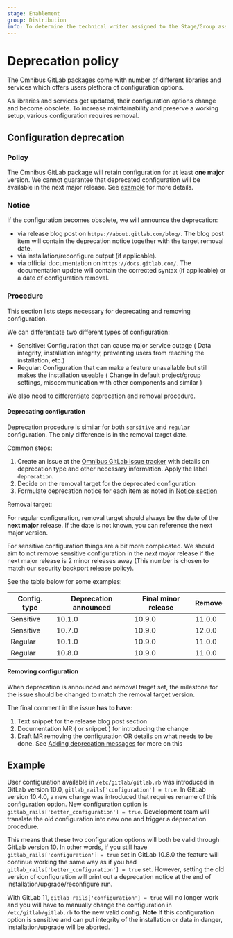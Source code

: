 ```yaml
---
stage: Enablement
group: Distribution
info: To determine the technical writer assigned to the Stage/Group associated with this page, see https://about.gitlab.com/handbook/engineering/ux/technical-writing/#designated-technical-writers
---
```


# Deprecation policy

The Omnibus GitLab packages come with number of different libraries and services which offers users plethora of configuration options.

As libraries and services get updated, their configuration options change
and become obsolete. To increase maintainability and preserve a working
setup, various configuration requires removal.

## Configuration deprecation

### Policy

The Omnibus GitLab package will retain configuration for at least **one major**
version. We cannot guarantee that deprecated configuration
will be available in the next major release. See [example](#example) for more details.

### Notice

If the configuration becomes obsolete, we will announce the deprecation:

- via release blog post on `https://about.gitlab.com/blog/`. The blog post item
  will contain the deprecation notice together with the target removal date.
- via installation/reconfigure output (if applicable).
- via official documentation on `https://docs.gitlab.com/`. The documentation update will contain the corrected syntax (if applicable) or a date of configuration removal.

### Procedure

This section lists steps necessary for deprecating and removing configuration.

We can differentiate two different types of configuration:

- Sensitive: Configuration that can cause major service outage ( Data integrity,
  installation integrity, preventing users from reaching the installation, etc.)
- Regular: Configuration that can make a feature unavailable but still makes the installation useable ( Change in default project/group settings, miscommunication with other components and similar )

We also need to differentiate deprecation and removal procedure.

#### Deprecating configuration

Deprecation procedure is similar for both `sensitive` and `regular` configuration. The only difference is in the removal target date.

Common steps:

1. Create an issue at the [Omnibus GitLab issue tracker](https://gitlab.com/gitlab-org/omnibus-gitlab/-/issues) with details on deprecation type and other necessary information. Apply the label `deprecation`.
1. Decide on the removal target for the deprecated configuration
1. Formulate deprecation notice for each item as noted in [Notice section](#notice)

Removal target:

For regular configuration, removal target should always be the date of the **next major** release. If the date is not known, you can reference the next major version.

For sensitive configuration things are a bit more complicated.
We should aim to not remove sensitive configuration in the *next major* release if the next major release is 2 minor releases away (This number is chosen to match our security backport release policy).

See the table below for some examples:

| Config. type | Deprecation announced | Final minor release | Remove |
| -------- | -------- | -------- | -------- |
| Sensitive | 10.1.0   | 10.9.0   | 11.0.0 |
| Sensitive | 10.7.0   | 10.9.0   | 12.0.0 |
| Regular | 10.1.0 | 10.9.0 | 11.0.0 |
| Regular | 10.8.0 | 10.9.0 | 11.0.0 |

#### Removing configuration

When deprecation is announced and removal target set, the milestone for the issue
should be changed to match the removal target version.

The final comment in the issue **has to have**:

1. Text snippet for the release blog post section
1. Documentation MR ( or snippet ) for introducing the change
1. Draft MR removing the configuration OR details on what needs to be done. See [Adding deprecation messages](https://docs.gitlab.com/omnibus/development/adding-deprecation-messages.html) for more on this

## Example

User configuration available in `/etc/gitlab/gitlab.rb` was introduced in GitLab version 10.0, `gitlab_rails['configuration'] = true`. In GitLab version 10.4.0, a new change was introduced that requires rename of this configuration option. New configuration option is `gitlab_rails['better_configuration'] = true`. Development team will translate the old configuration into new one
and trigger a deprecation procedure.

This means that these two configuration
options will both be valid through GitLab version 10. In other words,
if you still have `gitlab_rails['configuration'] = true` set in GitLab 10.8.0
the feature will continue working the same way as if you had `gitlab_rails['better_configuration'] = true` set.
However, setting the old version of configuration will print out a deprecation
notice at the end of installation/upgrade/reconfigure run.

With GitLab 11, `gitlab_rails['configuration'] = true` will no longer work and you will have to manually change the configuration in `/etc/gitlab/gitlab.rb` to the new valid config.
**Note** If this configuration option is sensitive and can put integrity of the installation or
data in danger, installation/upgrade will be aborted.
